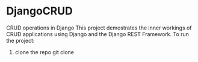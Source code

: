 # DjangoCRUD
CRUD operations in Django
This project demostrates the inner workings of CRUD applications using Django and the Django REST Framework. 
To run the project:
1. clone the repo
git clone 
